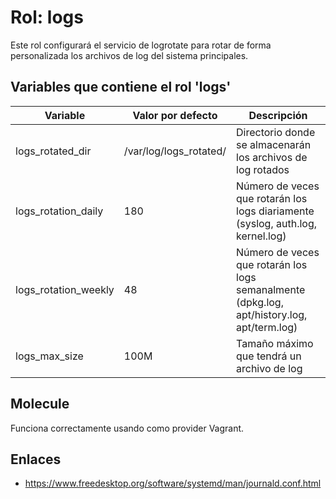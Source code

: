 # Rol: logs

Este rol configurará el servicio de logrotate para rotar de forma personalizada los archivos de log del sistema principales.


## Variables que contiene el rol 'logs'

| Variable | Valor por defecto | Descripción |
|----------|-------------------|-------------|
| logs_rotated_dir | /var/log/logs_rotated/ | Directorio donde se almacenarán los archivos de log rotados |
| logs_rotation_daily | 180 | Número de veces que rotarán los logs diariamente (syslog, auth.log, kernel.log) |
| logs_rotation_weekly | 48 | Número de veces que rotarán los logs semanalmente (dpkg.log, apt/history.log, apt/term.log) |
| logs_max_size | 100M | Tamaño máximo que tendrá un archivo de log |


## Molecule

Funciona correctamente usando como provider Vagrant.


## Enlaces

* https://www.freedesktop.org/software/systemd/man/journald.conf.html
